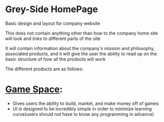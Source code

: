 # Grey-Side HomePage
Basic design and layout for company website

This does not contain anything other than how to the company home site will look and links to different parts of the site

It will contain information about the company's mission and philosophy, associated products, and it will give the user the ability to read up on the basic structure of how all the products will work

The different products are as follows:

# [Game Space](https://github.com/s24569/The-Game-Space):

* Gives users the ability to build, market, and make money off of games
* UI is designed to be incredibly simple in order to minimize learning curve(users should not have to know any programming in advance)
